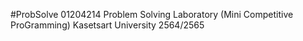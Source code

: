 #ProbSolve
01204214 Problem Solving Laboratory (Mini Competitive ProGramming)
Kasetsart University 2564/2565
